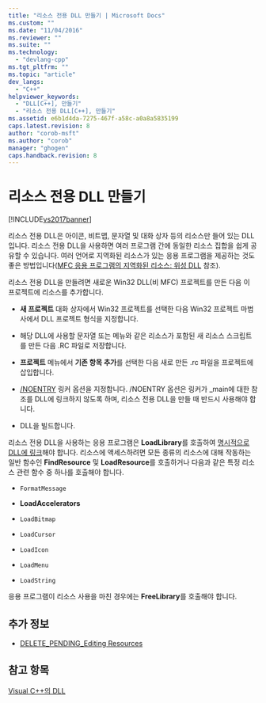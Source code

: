 ```yaml
---
title: "리소스 전용 DLL 만들기 | Microsoft Docs"
ms.custom: ""
ms.date: "11/04/2016"
ms.reviewer: ""
ms.suite: ""
ms.technology: 
  - "devlang-cpp"
ms.tgt_pltfrm: ""
ms.topic: "article"
dev_langs: 
  - "C++"
helpviewer_keywords: 
  - "DLL[C++], 만들기"
  - "리소스 전용 DLL[C++], 만들기"
ms.assetid: e6b1d4da-7275-467f-a58c-a0a8a5835199
caps.latest.revision: 8
author: "corob-msft"
ms.author: "corob"
manager: "ghogen"
caps.handback.revision: 8
---
```

# 리소스 전용 DLL 만들기
[!INCLUDE[vs2017banner](../assembler/inline/includes/vs2017banner.md)]

리소스 전용 DLL은 아이콘, 비트맵, 문자열 및 대화 상자 등의 리소스만 들어 있는 DLL입니다.  리소스 전용 DLL을 사용하면 여러 프로그램 간에 동일한 리소스 집합을 쉽게 공유할 수 있습니다.  여러 언어로 지역화된 리소스가 있는 응용 프로그램을 제공하는 것도 좋은 방법입니다\([MFC 응용 프로그램의 지역화된 리소스: 위성 DLL](../build/localized-resources-in-mfc-applications-satellite-dlls.md) 참조\).  
  
 리소스 전용 DLL을 만들려면 새로운 Win32 DLL\(비 MFC\) 프로젝트를 만든 다음 이 프로젝트에 리소스를 추가합니다.  
  
-   **새 프로젝트** 대화 상자에서 Win32 프로젝트를 선택한 다음 Win32 프로젝트 마법사에서 DLL 프로젝트 형식을 지정합니다.  
  
-   해당 DLL에 사용할 문자열 또는 메뉴와 같은 리소스가 포함된 새 리소스 스크립트를 만든 다음 .RC 파일로 저장합니다.  
  
-   **프로젝트** 메뉴에서 **기존 항목 추가**를 선택한 다음 새로 만든 .rc 파일을 프로젝트에 삽입합니다.  
  
-   [\/NOENTRY](../build/reference/noentry-no-entry-point.md) 링커 옵션을 지정합니다. \/NOENTRY 옵션은 링커가 \_main에 대한 참조를 DLL에 링크하지 않도록 하며, 리소스 전용 DLL을 만들 때 반드시 사용해야 합니다.  
  
-   DLL을 빌드합니다.  
  
 리소스 전용 DLL을 사용하는 응용 프로그램은 **LoadLibrary**를 호출하여 [명시적으로 DLL에 링크](../build/loadlibrary-and-afxloadlibrary.md)해야 합니다.  리소스에 액세스하려면 모든 종류의 리소스에 대해 작동하는 일반 함수인 **FindResource** 및 **LoadResource**를 호출하거나 다음과 같은 특정 리소스 관련 함수 중 하나를 호출해야 합니다.  
  
-   `FormatMessage`  
  
-   **LoadAccelerators**  
  
-   `LoadBitmap`  
  
-   `LoadCursor`  
  
-   `LoadIcon`  
  
-   `LoadMenu`  
  
-   `LoadString`  
  
 응용 프로그램이 리소스 사용을 마친 경우에는 **FreeLibrary**를 호출해야 합니다.  
  
## 추가 정보  
  
-   [DELETE\_PENDING\_Editing Resources](http://msdn.microsoft.com/ko-kr/c29d31c7-2d94-40ca-8aa0-c7262883529c)  
  
## 참고 항목  
 [Visual C\+\+의 DLL](../build/dlls-in-visual-cpp.md)